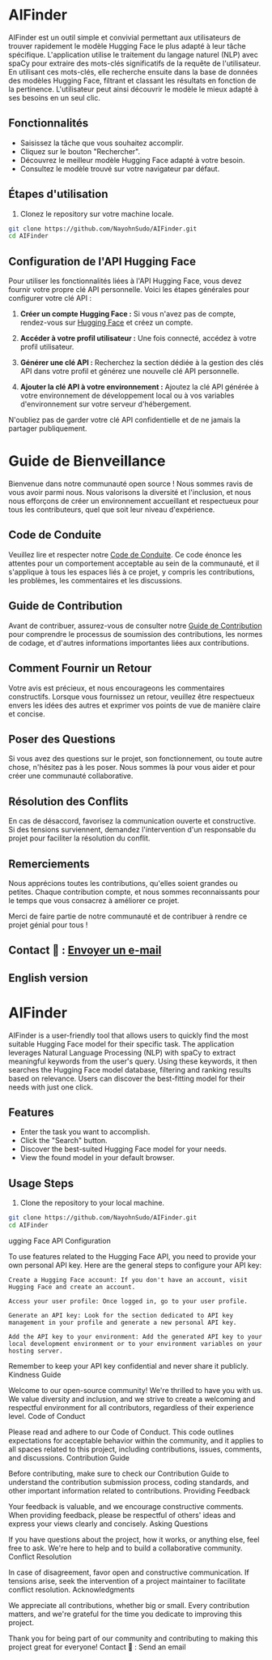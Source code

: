 # AIFinder

AIFinder est un outil simple et convivial permettant aux utilisateurs de trouver rapidement le modèle Hugging Face le plus adapté à leur tâche spécifique. L'application utilise le traitement du langage naturel (NLP) avec spaCy pour extraire des mots-clés significatifs de la requête de l'utilisateur. En utilisant ces mots-clés, elle recherche ensuite dans la base de données des modèles Hugging Face, filtrant et classant les résultats en fonction de la pertinence. L'utilisateur peut ainsi découvrir le modèle le mieux adapté à ses besoins en un seul clic.


## Fonctionnalités

- Saisissez la tâche que vous souhaitez accomplir.
- Cliquez sur le bouton "Rechercher".
- Découvrez le meilleur modèle Hugging Face adapté à votre besoin.
- Consultez le modèle trouvé sur votre navigateur par défaut.

## Étapes d'utilisation

1. Clonez le repository sur votre machine locale.

```bash
git clone https://github.com/NayohnSudo/AIFinder.git
cd AIFinder
```

## Configuration de l'API Hugging Face

Pour utiliser les fonctionnalités liées à l'API Hugging Face, vous devez fournir votre propre clé API personnelle. Voici les étapes générales pour configurer votre clé API :

1. **Créer un compte Hugging Face :** Si vous n'avez pas de compte, rendez-vous sur [Hugging Face](https://huggingface.co/) et créez un compte.

2. **Accéder à votre profil utilisateur :** Une fois connecté, accédez à votre profil utilisateur.

3. **Générer une clé API :** Recherchez la section dédiée à la gestion des clés API dans votre profil et générez une nouvelle clé API personnelle.

4. **Ajouter la clé API à votre environnement :** Ajoutez la clé API générée à votre environnement de développement local ou à vos variables d'environnement sur votre serveur d'hébergement.

N'oubliez pas de garder votre clé API confidentielle et de ne jamais la partager publiquement.



# Guide de Bienveillance

Bienvenue dans notre communauté open source ! Nous sommes ravis de vous avoir parmi nous. Nous valorisons la diversité et l'inclusion, et nous nous efforçons de créer un environnement accueillant et respectueux pour tous les contributeurs, quel que soit leur niveau d'expérience.

## Code de Conduite

Veuillez lire et respecter notre [Code de Conduite](https://github.com/NayohnSudo/AIFinder/blob/main/Code%20de%20Conduite.md). Ce code énonce les attentes pour un comportement acceptable au sein de la communauté, et il s'applique à tous les espaces liés à ce projet, y compris les contributions, les problèmes, les commentaires et les discussions.

## Guide de Contribution

Avant de contribuer, assurez-vous de consulter notre [Guide de Contribution](https://github.com/NayohnSudo/AIFinder/blob/main/Guide%20des%20contributions.md) pour comprendre le processus de soumission des contributions, les normes de codage, et d'autres informations importantes liées aux contributions.

## Comment Fournir un Retour

Votre avis est précieux, et nous encourageons les commentaires constructifs. Lorsque vous fournissez un retour, veuillez être respectueux envers les idées des autres et exprimer vos points de vue de manière claire et concise.

## Poser des Questions

Si vous avez des questions sur le projet, son fonctionnement, ou toute autre chose, n'hésitez pas à les poser. Nous sommes là pour vous aider et pour créer une communauté collaborative.

## Résolution des Conflits

En cas de désaccord, favorisez la communication ouverte et constructive. Si des tensions surviennent, demandez l'intervention d'un responsable du projet pour faciliter la résolution du conflit.

## Remerciements

Nous apprécions toutes les contributions, qu'elles soient grandes ou petites. Chaque contribution compte, et nous sommes reconnaissants pour le temps que vous consacrez à améliorer ce projet.

Merci de faire partie de notre communauté et de contribuer à rendre ce projet génial pour tous !

## Contact 💬 : [Envoyer un e-mail](mailto:community.modelfinder@gmail.com)


## English version 

# AIFinder

AIFinder is a user-friendly tool that allows users to quickly find the most suitable Hugging Face model for their specific task. The application leverages Natural Language Processing (NLP) with spaCy to extract meaningful keywords from the user's query. Using these keywords, it then searches the Hugging Face model database, filtering and ranking results based on relevance. Users can discover the best-fitting model for their needs with just one click.

## Features

- Enter the task you want to accomplish.
- Click the "Search" button.
- Discover the best-suited Hugging Face model for your needs.
- View the found model in your default browser.

## Usage Steps

1. Clone the repository to your local machine.

```bash
git clone https://github.com/NayohnSudo/AIFinder.git
cd AIFinder

```
ugging Face API Configuration

To use features related to the Hugging Face API, you need to provide your own personal API key. Here are the general steps to configure your API key:

    Create a Hugging Face account: If you don't have an account, visit Hugging Face and create an account.

    Access your user profile: Once logged in, go to your user profile.

    Generate an API key: Look for the section dedicated to API key management in your profile and generate a new personal API key.

    Add the API key to your environment: Add the generated API key to your local development environment or to your environment variables on your hosting server.

Remember to keep your API key confidential and never share it publicly.
Kindness Guide

Welcome to our open-source community! We're thrilled to have you with us. We value diversity and inclusion, and we strive to create a welcoming and respectful environment for all contributors, regardless of their experience level.
Code of Conduct

Please read and adhere to our Code of Conduct. This code outlines expectations for acceptable behavior within the community, and it applies to all spaces related to this project, including contributions, issues, comments, and discussions.
Contribution Guide

Before contributing, make sure to check our Contribution Guide to understand the contribution submission process, coding standards, and other important information related to contributions.
Providing Feedback

Your feedback is valuable, and we encourage constructive comments. When providing feedback, please be respectful of others' ideas and express your views clearly and concisely.
Asking Questions

If you have questions about the project, how it works, or anything else, feel free to ask. We're here to help and to build a collaborative community.
Conflict Resolution

In case of disagreement, favor open and constructive communication. If tensions arise, seek the intervention of a project maintainer to facilitate conflict resolution.
Acknowledgments

We appreciate all contributions, whether big or small. Every contribution matters, and we're grateful for the time you dedicate to improving this project.

Thank you for being part of our community and contributing to making this project great for everyone!
Contact 💬 : Send an email



